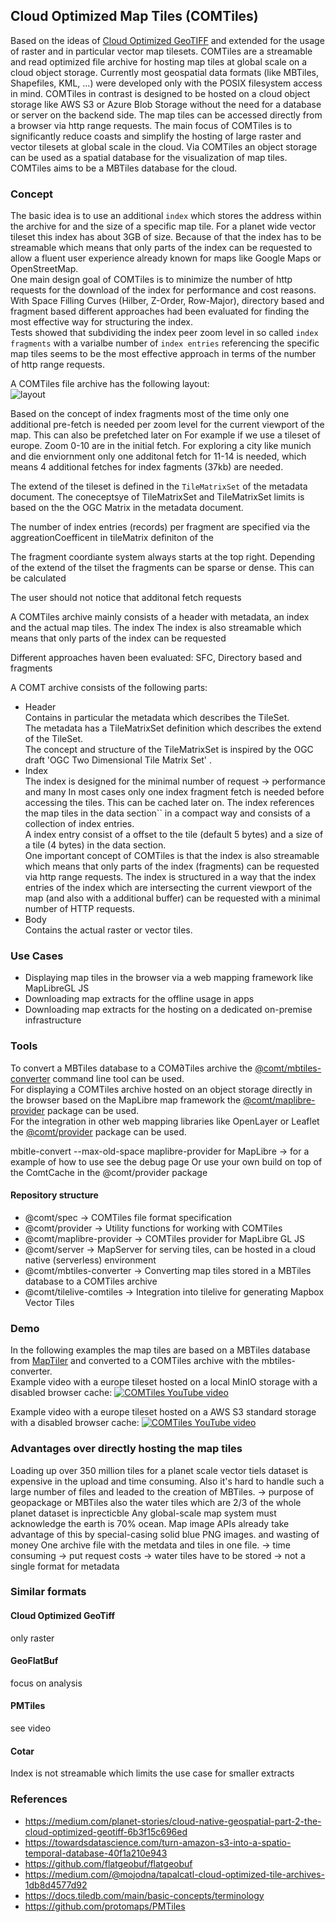## Cloud Optimized Map Tiles (COMTiles)

Based on the ideas of [Cloud Optimized GeoTIFF](https://www.cogeo.org/) and extended for the usage of raster and in particular vector map tilesets.
COMTiles are a streamable and read optimized file archive for hosting map tiles at global scale on a cloud object storage.
Currently most geospatial data formats (like MBTiles, Shapefiles, KML, ...) were developed only with the POSIX filesystem access in mind.
COMTiles in contrast is designed to be hosted on a cloud object storage like AWS S3 or Azure Blob Storage without the need for a database or server on the backend side.
The map tiles can be accessed directly from a browser via http range requests.
The main focus of COMTiles is to significantly reduce coasts and simplify the hosting of large raster and vector tilesets at global scale 
in the cloud.
Via COMTiles an object storage can be used as a spatial database for the visualization of map tiles. 
COMTiles aims to be a MBTiles database for the cloud.

### Concept  
The basic idea is to use an additional `index` which stores the address within the archive for and the size of a specific map tile.
For a planet wide vector tileset this index has about 3GB of size.
Because of that the index has to be streamable which means that only parts of the index can be requested to allow a fluent user experience already known for maps like Google Maps or OpenStreetMap.    
One main design goal of COMTiles is to minimize the number of http requests for the download of the index for performance and cost reasons.    
With Space Filling Curves (Hilber, Z-Order, Row-Major), directory based and fragment based different approaches had been evaluated
for finding the most effective way for structuring the index.  
Tests showed that subdividing the index peer zoom level in so called ``index fragments`` with a varialbe number of ``index entries`` referencing
the specific map tiles seems to be the most effective approach in terms of the number of http range requests.

A COMTiles file archive has the following layout:  
![layout](assets/layout.svg)

Based on the concept of index fragments most of the time only one additional pre-fetch is needed per zoom level for the current viewport of the map.
This can also be prefetched later on
For example if we use a tileset of europe.
Zoom 0-10 are in the initial fetch.
For exploring a city like munich and die enviornment only one additonal
fetch for 11-14 is needed, which means 4 additional fetches for index fagments (37kb) are needed.

The extend of the tileset is defined in the ``TileMatrixSet`` of the metadata document.
The coneceptsye of TileMatrixSet and TileMatrixSet limits is based on the the OGC Matrix in the metadata document.


The number of index entries (records) per fragment are specified via the aggreationCoefficent in tileMatrix definiton of the

The fragment coordiante system always starts at the top right.
Depending of the extend of the tilset the fragments can be sparse or dense.
This can be calculated

The user should not notice that additonal fetch requests

A COMTiles archive mainly consists of a header with metadata, an index and the actual map tiles.
The index
The index is also streamable which means that only parts of the index can be requested

Different approaches haven been evaluated: SFC, Directory based and fragments




A COMT archive consists of the following parts:
- Header  
  Contains in particular the metadata which describes the TileSet.  
  The metadata has a TileMatrixSet definition which describes the extend of the TileSet.  
  The concept and structure of the TileMatrixSet is inspired by the OGC draft 'OGC Two Dimensional Tile Matrix Set' .  
- Index  
  The index is designed for the minimal number of request -> performance and many
  In most cases only one index fragment fetch is needed before accessing the tiles. This can be cached later on.
  The index references the map tiles in the data section`` in a compact way and consists of a collection of index entries.  
  A index entry consist of a offset to the tile (default 5 bytes) and a size of a tile (4 bytes) in the data section.  
  One important concept of COMTiles is that the index is also streamable which means that only parts of the index (fragments) can be requested
  via http range requests.
  The index is structured in a way that the index entries of the index which are intersecting the current
  viewport of the map (and also with a additional buffer) can be requested with a minimal number of HTTP requests.  
- Body  
  Contains the actual raster or vector tiles.  

### Use Cases
- Displaying map tiles in the browser via a web mapping framework like MapLibreGL JS
- Downloading map extracts for the offline usage in apps
- Downloading map extracts for the hosting on a dedicated on-premise infrastructure

### Tools
To convert a MBTiles database to a COM∂Tiles archive the [@comt/mbtiles-converter](packages/converter/mbtiles-converter) 
command line tool can be used.    
For displaying a COMTiles archive hosted on an object storage directly in the browser based on the MapLibre map framework the [@comt/maplibre-provider](packages/maplibre-provider) package can be used.    
For the integration in other web mapping libraries like OpenLayer or Leaflet the [@comt/provider](packages/maplibre-provider) package can be used.


mbitle-convert --max-old-space
maplibre-provider for MapLibre -> for a example of how to use see the debug page
Or use your own build on top of the ComtCache in the @comt/provider package


#### Repository structure
- @comt/spec -> COMTiles file format specification
- @comt/provider -> Utility functions for working with COMTiles
- @comt/maplibre-provider -> COMTiles provider for MapLibre GL JS  
- @comt/server -> MapServer for serving tiles, can be hosted in a cloud native (serverless) environment
- @comt/mbtiles-converter -> Converting map tiles stored in a MBTiles database to a COMTiles archive
- @comt/tilelive-comtiles -> Integration into tilelive for generating Mapbox Vector Tiles 

### Demo
In the following examples the map tiles are based on a MBTiles database from [MapTiler](https://www.maptiler.com/data/)  and converted to
a COMTiles archive with the mbtiles-converter.  
Example video with a europe tileset hosted on a local MinIO storage with a disabled browser cache:
[![COMTiles YouTube video](./assets/MinIO.png)](https://www.youtube.com/watch?v=puaJVVxT_KA)

Example video with a europe tileset hosted on a AWS S3 standard storage with a disabled browser cache:
[![COMTiles YouTube video](./assets/AwsS3.png)](https://www.youtube.com/watch?v=5StxZbfvMUw)


### Advantages over directly hosting the map tiles
Loading up over 350 million tiles for a planet scale vector tiels dataset is expensive in the upload and time consuming.
Also it's hard to handle such a large number of files and leaded to the creation of MBTiles.
-> purpose of geopackage or MBTiles
also the water tiles which are 2/3 of the whole planet dataset is inprecticble
Any global-scale map system must acknowledge the earth is 70% ocean. Map image APIs already take advantage of this by special-casing solid blue PNG images.
and wasting of money
One archive file with the metdata and tiles in one file.
-> time consuming
-> put request costs
-> water tiles have to be stored
-> not a single format for metadata

### Similar formats
#### Cloud Optimized GeoTiff
only raster
#### GeoFlatBuf
focus on analysis
#### PMTiles
see video
#### Cotar
Index is not streamable which limits the use case for smaller extracts

### References
- https://medium.com/planet-stories/cloud-native-geospatial-part-2-the-cloud-optimized-geotiff-6b3f15c696ed
- https://towardsdatascience.com/turn-amazon-s3-into-a-spatio-temporal-database-40f1a210e943
- https://github.com/flatgeobuf/flatgeobuf
- https://medium.com/@mojodna/tapalcatl-cloud-optimized-tile-archives-1db8d4577d92
- https://docs.tiledb.com/main/basic-concepts/terminology
- https://github.com/protomaps/PMTiles


  